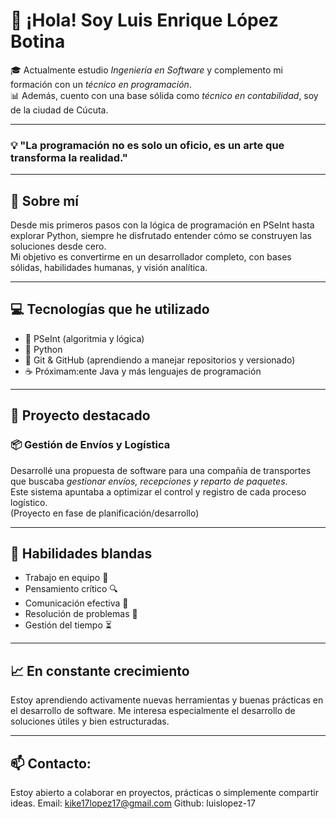 # 👋 ¡Hola! Soy Luis Enrique López Botina

🎓 Actualmente estudio *Ingeniería en Software* y complemento mi formación con un *técnico en programación*.  
📊 Además, cuento con una base sólida como *técnico en contabilidad*, soy de la ciudad de Cúcuta.

---

### 💡 "La programación no es solo un oficio, es un arte que transforma la realidad."

---

## 🧠 Sobre mí

Desde mis primeros pasos con la lógica de programación en PSeInt hasta explorar Python, siempre he disfrutado entender cómo se construyen las soluciones desde cero.  
Mi objetivo es convertirme en un desarrollador completo, con bases sólidas, habilidades humanas, y visión analítica.

---

## 💻 Tecnologías que he utilizado

- 📘 PSeInt (algoritmia y lógica)
- 🐍 Python
- 🐙 Git & GitHub (aprendiendo a manejar repositorios y versionado)
- ☕ Próximam:ente Java y más lenguajes de programación

---

## 🚀 Proyecto destacado

### 📦 Gestión de Envíos y Logística

Desarrollé una propuesta de software para una compañía de transportes que buscaba *gestionar envíos, recepciones y reparto de paquetes*.  
Este sistema apuntaba a optimizar el control y registro de cada proceso logístico.  
(Proyecto en fase de planificación/desarrollo)

---

## 🧠 Habilidades blandas

- Trabajo en equipo 🤝  
- Pensamiento crítico 🔍  
- Comunicación efectiva 💬  
- Resolución de problemas 🧠  
- Gestión del tiempo ⏳  

---

## 📈 En constante crecimiento

Estoy aprendiendo activamente nuevas herramientas y buenas prácticas en el desarrollo de software. Me interesa especialmente el desarrollo de soluciones útiles y bien estructuradas.

---

## 📫 Contacto:

Estoy abierto a colaborar en proyectos, prácticas o simplemente compartir ideas. 
Email: kike17lopez17@gmail.com
Github: luislopez-17